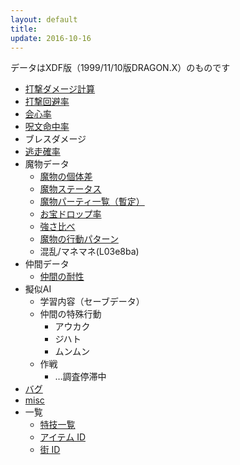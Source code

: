 ```yaml
---
layout: default
title: 
update: 2016-10-16
---
```


データはXDF版（1999/11/10版DRAGON.X）のものです

* [打撃ダメージ計算](damage)
* [打撃回避率](avoid)
* [会心率](critical)
* [呪文命中率](spell_hit_rate)
* ブレスダメージ
* [逃走確率](escape)
* 魔物データ
	* [魔物の個体差](individual)
	* [魔物ステータス](https://drive.google.com/open?id=18jNK8kaJeE15HNrA6mdT89VcrGiCK6e4yhYCkNYLIgs)
	* [魔物パーティ一覧（暫定）](https://drive.google.com/open?id=1uYFavgB3JNBIv8wr7fisjsKnC6lA87_ICCEHAdqkySA)
	* [お宝ドロップ率](drop)
	* [強さ比べ](monster_lv)
	* [魔物の行動パターン](behavior)
	* 混乱/マネマネ(L03e8ba)
* 仲間データ
	* [仲間の耐性](https://docs.google.com/spreadsheets/d/1CGquBE6P_B38foOpCEYHw3Cu9M-7ZAFH61pXtOd_PCM/pubhtml?gid=1172951806&amp;single=true&amp;widget=true&amp;headers=false)
* 擬似AI
	* 学習内容（セーブデータ）
	* 仲間の特殊行動
		* アウカク
		* ジハト
		* ムンムン
	* 作戦
		* …調査停滞中
* [バグ](bug)
* [misc](misc)
* 一覧
	* [特技一覧](skill_id)
	* [アイテム ID](item_id)
	* [街 ID](town_id)
